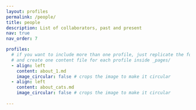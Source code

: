 ```yaml
---
layout: profiles
permalink: /people/
title: people
description: List of collaborators, past and present
nav: true
nav_order: 7

profiles:
  # if you want to include more than one profile, just replicate the following block
  # and create one content file for each profile inside _pages/
  - align: left
    content: about_1.md
    image_circular: false # crops the image to make it circular
  - align: left
    content: about_cats.md
    image_circular: false # crops the image to make it circular
    
---
```

